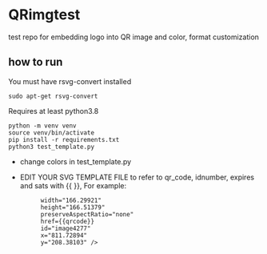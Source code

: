 # QRimgtest

test repo for embedding logo into QR image and color, format customization

## how to run

You must have rsvg-convert installed 

```sudo apt-get rsvg-convert```

Requires at least python3.8

```
python -m venv venv
source venv/bin/activate
pip install -r requirements.txt
python3 test_template.py 
```

- change colors in test_template.py

- EDIT YOUR SVG TEMPLATE FILE to refer to qr_code, idnumber, expires and sats
with {{ }}, For example: 

```<image
         width="166.29921"
         height="166.51379"
         preserveAspectRatio="none"
         href={{qrcode}}
         id="image4277"
         x="811.72894"
         y="208.38103" />
